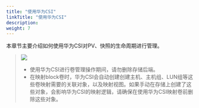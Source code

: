```yaml
---
title: "使用华为CSI"
linkTitle: "使用华为CSI"
description: 
weight: 7
---
```


本章节主要介绍如何使用华为CSI对PV、快照的生命周期进行管理。

>![](/css-docs/public_sys-resources/zh/icon-notice.gif)  
>-   使用华为CSI进行卷管理操作期间，请勿删除存储后端。
>-   在映射block卷时，华为CSI会自动创建创建主机、主机组、LUN组等这些卷映射需要的关联对象，以及映射视图。如果手动在存储上创建了这些对象，会影响华为CSI的映射逻辑，请确保在使用华为CSI映射卷前删除这些对象。



